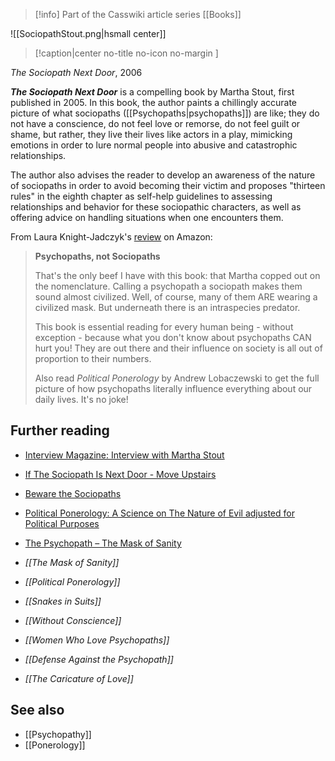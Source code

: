 > [!info] Part of the Casswiki article series [[Books]]

![[SociopathStout.png|hsmall center]]
> [!caption|center no-title no-icon no-margin ]
> 
_The Sociopath Next Door_, 2006

_**The Sociopath Next Door**_ is a compelling book by Martha Stout, first published in 2005. In this book, the author paints a chillingly accurate picture of what sociopaths ([[Psychopaths|psychopaths]]) are like; they do not have a conscience, do not feel love or remorse, do not feel guilt or shame, but rather, they live their lives like actors in a play, mimicking emotions in order to lure normal people into abusive and catastrophic relationships.

The author also advises the reader to develop an awareness of the nature of sociopaths in order to avoid becoming their victim and proposes "thirteen rules" in the eighth chapter as self-help guidelines to assessing relationships and behavior for these sociopathic characters, as well as offering advice on handling situations when one encounters them.

From Laura Knight-Jadczyk's [review](http://www.amazon.com/review/R16CHKLYOTSTBH/ref=cm_cr_rdp_perm) on Amazon:

> **Psychopaths, not Sociopaths**
> 
> That's the only beef I have with this book: that Martha copped out on the nomenclature. Calling a psychopath a sociopath makes them sound almost civilized. Well, of course, many of them ARE wearing a civilized mask. But underneath there is an intraspecies predator.
> 
> This book is essential reading for every human being - without exception - because what you don't know about psychopaths CAN hurt you! They are out there and their influence on society is all out of proportion to their numbers.
> 
> Also read _Political Ponerology_ by Andrew Lobaczewski to get the full picture of how psychopaths literally influence everything about our daily lives. It's no joke!

Further reading
---------------

*   [Interview Magazine: Interview with Martha Stout](http://www.interviewmagazine.com/culture/conscience-lack-of/#_)
*   [If The Sociopath Is Next Door - Move Upstairs](http://www.sott.net/article/135284-If-The-Sociopath-Is-Next-Door-Move-Upstairs)
*   [Beware the Sociopaths](http://www.sott.net/article/236549-Beware-the-Sociopaths)
*   [Political Ponerology: A Science on The Nature of Evil adjusted for Political Purposes](http://cassiopaea.org/2012/02/08/political-ponerology-a-science-on-the-nature-of-evil-adjusted-for-political-purposes/)
*   [The Psychopath – The Mask of Sanity](http://cassiopaea.org/2011/02/10/the-psychopath-the-mask-of-sanity/)

*   _[[The Mask of Sanity]]_
*   _[[Political Ponerology]]_
*   _[[Snakes in Suits]]_
*   _[[Without Conscience]]_
*   _[[Women Who Love Psychopaths]]_
*   _[[Defense Against the Psychopath]]_
*   _[[The Caricature of Love]]_

See also
--------

*   [[Psychopathy]]
*   [[Ponerology]]